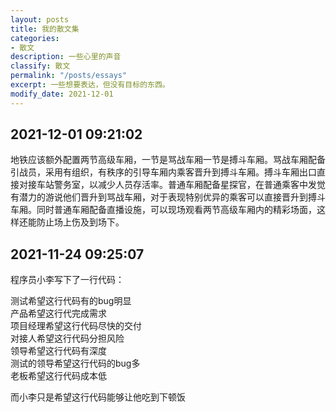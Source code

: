```yaml
---
layout: posts
title: 我的散文集
categories:
- 散文
description: 一些心里的声音
classify: 散文
permalink: "/posts/essays"
excerpt: 一些想要表达，但没有目标的东西。
modify_date: 2021-12-01
---
```


## 2021-12-01 09:21:02

地铁应该额外配置两节高级车厢，一节是骂战车厢一节是搏斗车厢。骂战车厢配备引战员，采用有组织，有秩序的引导车厢内乘客晋升到搏斗车厢。搏斗车厢出口直接对接车站警务室，以减少人员存活率。普通车厢配备星探官，在普通乘客中发觉有潜力的游说他们晋升到骂战车厢，对于表现特别优异的乘客可以直接晋升到搏斗车厢。同时普通车厢配备直播设施，可以现场观看两节高级车厢内的精彩场面，这样还能防止场上伤及到场下。

## 2021-11-24 09:25:07

程序员小李写下了一行代码：

测试希望这行代码有的bug明显<br/>
产品希望这行代完成需求<br/>
项目经理希望这行代码尽快的交付<br/>
对接人希望这行代码分担风险<br/>
领导希望这行代码有深度<br/>
测试的领导希望这行代码的bug多<br/>
老板希望这行代码成本低<br/>

而小李只是希望这行代码能够让他吃到下顿饭